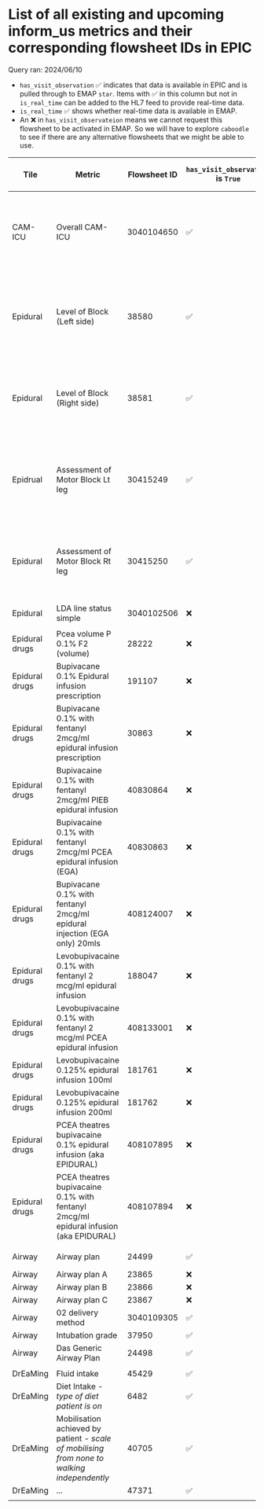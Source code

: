 # List of all existing and upcoming inform_us metrics and their corresponding flowsheet IDs in EPIC ##

Query ran: 2024/06/10

- `has_visit_observation` ✅ indicates that data is available in EPIC and is pulled through to EMAP `star`. Items with ✅ in this column but not in `is_real_time` can be added to the HL7 feed to provide real-time data.
- `is_real_time` ✅ shows whether real-time data is available in EMAP.
- An ❌ in `has_visit_observateion` means we cannot request this flowsheet to be activated in EMAP. So we will have to explore `caboodle` to see if there are any alternative flowsheets that we might be able to use.

| Tile | Metric | Flowsheet ID | `has_visit_observation` is `True` | `is_real_time` is `True`  |frequency of reporting | Found in `star.visit_observation_type` |
|-|-|-|-|-|-|-|
| CAM-ICU | Overall CAM-ICU | 3040104650 | ✅ | ✅ | Once between 0800-1959 and once between 2000-0759 | ✅ |
| | | | | | | |
| Epidural | Level of Block (Left side) | 38580 | ✅ | ✅ | 2-hourly between 0800-1959, 4-hourly between 2000-0759 | ✅ |
| Epidural | Level of Block (Right side) | 38581 | ✅ | ✅ | 2-hourly between 0800-1959, 4-hourly between 2000-0759 | ✅ |
| Epidrual | Assessment of Motor Block Lt leg | 30415249 | ✅ | ✅ | 2-hourly between 0800-1959, 4-hourly between 2000-0759 | ✅ |
| Epidural | Assessment of Motor Block Rt leg | 30415250 | ✅ | ✅ | 2-hourly between 0800-1959, 4-hourly between 2000-0759 | ✅ |
| Epidural | LDA line status simple | 3040102506 | ❌ | ❌ |  | ❌ |
| | | | | | | |
| Epidural drugs | Pcea volume P 0.1% F2 (volume) | 28222 | ❌ | ❌ |  | ❌ |
| Epidural drugs | Bupivacane 0.1% Epidural infusion prescription | 191107 | ❌ | ❌ | hourly | ❌ |
| Epidural drugs | Bupivacane 0.1% with fentanyl 2mcg/ml epidural infusion prescription | 30863 | ❌ | ❌ | hourly | ❌ |
| Epidural drugs | Bupivacaine 0.1% with fentanyl 2mcg/ml PIEB epidural infusion | 40830864 | ❌ | ❌ | hourly | ❌ |
| Epidural drugs | Bupivacaine 0.1% with fentanyl 2mcg/ml PCEA epidural infusion (EGA) | 40830863 | ❌ | ❌ | hourly | ❌ |
| Epidural drugs | Bupivacane 0.1% with fentanyl 2mcg/ml epidural injection (EGA only) 20mls | 408124007 | ❌ | ❌ | hourly | ❌ |
| Epidural drugs | Levobupivacaine 0.1% with fentanyl 2 mcg/ml epidural infusion | 188047 | ❌ | ❌ | hourly | ❌ |
| Epidural drugs | Levobupivacaine 0.1% with fentanyl 2 mcg/ml  PCEA epidural infusion | 408133001 | ❌ | ❌ | hourly | ❌ |
| Epidural drugs | Levobupivacaine 0.125% epidural infusion 100ml | 181761 | ❌ | ❌ | hourly | ❌ |
| Epidural drugs | Levobupivacaine 0.125% epidural infusion 200ml | 181762 | ❌ | ❌ | hourly | ❌ |
| Epidural drugs | PCEA theatres bupivacaine 0.1% epidural infusion (aka EPIDURAL) | 408107895 | ❌ | ❌ | hourly | ❌ |
| Epidural drugs | PCEA theatres bupivacaine 0.1% with fentanyl 2mcg/ml epidural infusion (aka EPIDURAL) | 408107894 | ❌ | ❌ | hourly | ❌ |
| | | | | | | |
| Airway | Airway plan | 24499 | ✅ | ✅ | once per admission | ✅ |
| Airway | Airway plan A | 23865 | ❌ | ❌ |  | ❌ |
| Airway | Airway plan B | 23866 | ❌ | ❌ |  | ❌ |
| Airway | Airway plan C | 23867 | ❌ | ❌ |  | ❌ |
| Airway | 02 delivery method | 3040109305 | ✅ | ✅ |  | ✅ |
| Airway| Intubation grade| 37950 | ✅ | ✅ | | ✅ |
| Airway| Das Generic Airway Plan| 24498 | ✅ | ✅ | | ✅ |
| | | | | | | |
| DrEaMing | Fluid intake | 45429 | ✅ | ✅ | real-time | ✅ |
| DrEaMing | Diet Intake - *type of diet patient is on* | 6482 | ✅ | ✅ | real-time | ✅ |
| DrEaMing | Mobilisation achieved by patient - *scale of mobilising from none to walking independently* | 40705 | ✅ | ✅ | real-time | ✅ |
| DrEaMing | ... | 47371 | ✅ | ? | real-time | ? |
| | | | | | | |
